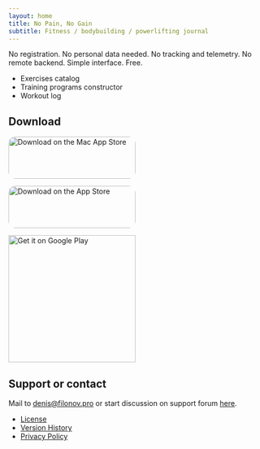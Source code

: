 ```yaml
---
layout: home
title: No Pain, No Gain
subtitle: Fitness / bodybuilding / powerlifting journal
---
```


No registration. No personal data needed. No tracking and telemetry. No remote backend. Simple interface. Free.

- Exercises catalog
- Training programs constructor
- Workout log

## Download

<a href="https://apps.apple.com/us/app/no-pain-no-gain/id1580584449?itsct=apps_box_badge&amp;itscg=30200" style="display: inline-block; overflow: hidden; border-top-left-radius: 13px; border-top-right-radius: 13px; border-bottom-right-radius: 13px; border-bottom-left-radius: 13px; width: 250px; height: 83px;"><img src="https://tools.applemediaservices.com/api/badges/download-on-the-mac-app-store/black/en-us?size=250x83&amp;releaseDate=1628553600&h=993d3ac151a82f0cafe5d85bc880b5d7" alt="Download on the Mac App Store" style="border-top-left-radius: 13px; border-top-right-radius: 13px; border-bottom-right-radius: 13px; border-bottom-left-radius: 13px; width: 250px; height: 83px;"></a>

<a href="https://apps.apple.com/us/app/no-pain-no-gain/id1580584449?itsct=apps_box_badge&amp;itscg=30200" style="display: inline-block; overflow: hidden; border-top-left-radius: 13px; border-top-right-radius: 13px; border-bottom-right-radius: 13px; border-bottom-left-radius: 13px; width: 250px; height: 83px;"><img src="https://tools.applemediaservices.com/api/badges/download-on-the-app-store/black/en-us?size=250x83&amp;releaseDate=1628553600&h=9fe675414fa4d50ce298fc80da620207" alt="Download on the App Store" style="border-top-left-radius: 13px; border-top-right-radius: 13px; border-bottom-right-radius: 13px; border-bottom-left-radius: 13px; width: 250px; height: 83px;"></a>

<a href='https://play.google.com/store/apps/details?id=pro.filonov.npng&pcampaignid=pcampaignidMKT-Other-global-all-co-prtnr-py-PartBadge-Mar2515-1' style="display: inline-block; overflow: hidden; width: 250px;"><img alt='Get it on Google Play' src='https://play.google.com/intl/en_us/badges/static/images/badges/en_badge_web_generic.png' style="width: 250px;"/></a>

## Support or contact

Mail to [denis@filonov.pro](mailto://denis@filonov.pro) or start discussion on support forum [here](https://github.com/filonov/npng-site/discussions).

- [License](LICENSE.md)
- [Version History](CHANGELOG.md) 
- [Privacy Policy](PRIVACY.md)